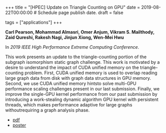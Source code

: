 +++
title = "[HPEC] Update on Triangle Counting on GPU"
date = 2019-08-22T00:00:00  # Schedule page publish date.
draft = false

tags = ["applications"]
+++

**Carl Pearson, Mohammad Almasri, Omer Anjum, Vikram S. Mailthody, Zaid Qureshi, Rakesh Nagi, Jinjun Xiong, Wen-Mei Hwu**

In *2019 IEEE High Performance Extreme Computing Conference*.

This work presents an update to the triangle-counting portion of the subgraph isomorphism static graph challenge.  This  work  is  motivated  by  a  desire  to  understand the  impact  of  CUDA  unified  memory on the triangle-counting problem. First, CUDA unified memory is used to overlap reading large graph data from disk with graph data structures in GPU memory. Second, we use CUDA unified memory hintsto solve multi-GPU performance scaling challenges present in our last submission. Finally, we improve the single-GPU kernel performance from our past submission by introducing a work-stealing dynamic algorithm GPU kernel with persistent threads, which makes performance adaptive for large graphs withoutrequiring a graph analysis phase.

* [pdf](/pdf/2019_pearson_hpec.pdf)
* [poster](/pdf/2019_pearson_hpec_poster.pdf)